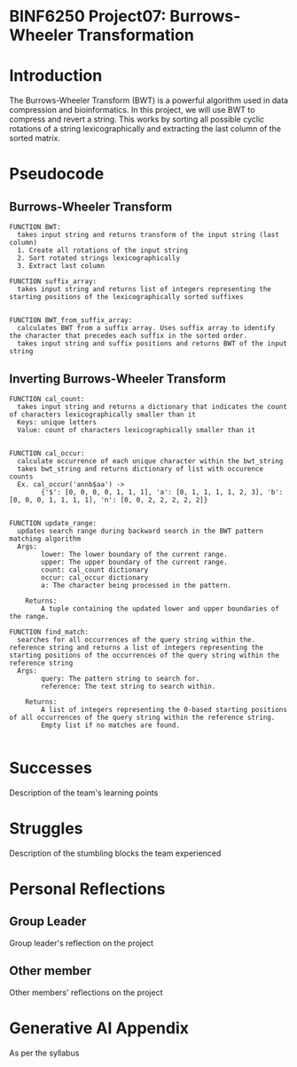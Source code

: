 # BINF6250 Project07: Burrows-Wheeler Transformation
# Introduction
The Burrows-Wheeler Transform (BWT) is a powerful algorithm used in data compression and bioinformatics. In this project, we will use BWT to compress and revert a string. This works by sorting all possible cyclic rotations of a string lexicographically and extracting the last column of the sorted matrix. 

# Pseudocode
## Burrows-Wheeler Transform
```
FUNCTION BWT:
  takes input string and returns transform of the input string (last column)
  1. Create all rotations of the input string
  2. Sort rotated strings lexicographically
  3. Extract last column

FUNCTION suffix_array:
  takes input string and returns list of integers representing the starting positions of the lexicographically sorted suffixes
  
  
FUNCTION BWT_from_suffix_array:
  calculates BWT from a suffix array. Uses suffix array to identify the character that precedes each suffix in the sorted order. 
  takes input string and suffix positions and returns BWT of the input string
```

## Inverting Burrows-Wheeler Transform
```
FUNCTION cal_count:
  takes input string and returns a dictionary that indicates the count of characters lexicographically smaller than it
  Keys: unique letters
  Value: count of characters lexicographically smaller than it


FUNCTION cal_occur: 
  calculate occurrence of each unique character within the bwt_string
  takes bwt_string and returns dictionary of list with occurence counts
  Ex. cal_occur('annb$aa') -> 
        {'$': [0, 0, 0, 0, 1, 1, 1], 'a': [0, 1, 1, 1, 1, 2, 3], 'b': [0, 0, 0, 1, 1, 1, 1], 'n': [0, 0, 2, 2, 2, 2, 2]}


FUNCTION update_range:
  updates search range during backward search in the BWT pattern matching algorithm
  Args:
        lower: The lower boundary of the current range.
        upper: The upper boundary of the current range.
        count: cal_count dictionary
        occur: cal_occur dictionary
        a: The character being processed in the pattern.
    
    Returns:
        A tuple containing the updated lower and upper boundaries of the range.

FUNCTION find_match:
  searches for all occurrences of the query string within the. reference string and returns a list of integers representing the starting positions of the occurrences of the query string within the reference string
  Args:
        query: The pattern string to search for.
        reference: The text string to search within.
    
    Returns:
        A list of integers representing the 0-based starting positions of all occurrences of the query string within the reference string. 
        Empty list if no matches are found.
        
```

# Successes
Description of the team's learning points

# Struggles
Description of the stumbling blocks the team experienced

# Personal Reflections
## Group Leader
Group leader's reflection on the project

## Other member
Other members' reflections on the project

# Generative AI Appendix
As per the syllabus
